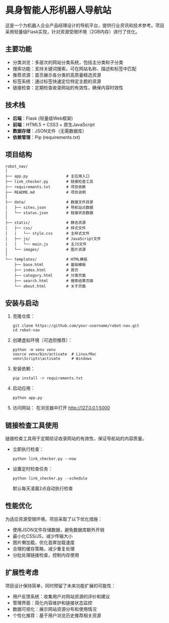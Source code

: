 # 具身智能人形机器人导航站

这是一个为机器人企业产品经理设计的导航平台，提供行业资讯和技术参考。项目采用轻量级Flask实现，针对资源受限环境（2GB内存）进行了优化。

## 主要功能

- 分类浏览：多层次的网站分类系统，包括主分类和子分类
- 搜索功能：支持关键词搜索，可在网站名称、描述和标签中匹配
- 推荐资源：首页展示各分类的高质量精选资源
- 标签系统：通过标签快速定位特定主题的资源
- 链接检查：定期检查收录网站的有效性，确保内容时效性

## 技术栈

- **后端**：Flask (轻量级Web框架)
- **前端**：HTML5 + CSS3 + 原生JavaScript
- **数据存储**：JSON文件（无需数据库）
- **依赖管理**：Pip (requirements.txt)

## 项目结构

```
robot_nav/
│
├── app.py                 # 主应用入口
├── link_checker.py        # 链接检查工具
├── requirements.txt       # 项目依赖
├── README.md              # 项目说明
│
├── data/                  # 数据文件目录
│   ├── sites.json         # 导航站点数据
│   └── status.json        # 链接状态数据
│
├── static/                # 静态资源
│   ├── css/               # 样式文件
│   │   └── style.css      # 主样式文件
│   ├── js/                # JavaScript文件
│   │   └── main.js        # 主JS文件
│   └── images/            # 图片资源
│
└── templates/             # HTML模板
    ├── base.html          # 基础模板
    ├── index.html         # 首页
    ├── category.html      # 分类页面
    ├── search.html        # 搜索结果页面
    └── about.html         # 关于页面
```

## 安装与启动

1. 克隆仓库：
   ```
   git clone https://github.com/your-username/robot-nav.git
   cd robot-nav
   ```

2. 创建虚拟环境（可选但推荐）：
   ```
   python -m venv venv
   source venv/bin/activate  # Linux/Mac
   venv\Scripts\activate     # Windows
   ```

3. 安装依赖：
   ```
   pip install -r requirements.txt
   ```

4. 启动应用：
   ```
   python app.py
   ```

5. 访问网站：
   在浏览器中打开 http://127.0.0.1:5000

## 链接检查工具使用

链接检查工具用于定期验证收录网站的有效性，保证导航站的内容质量。

- 立即执行检查：
  ```
  python link_checker.py --now
  ```

- 设置定时检查任务：
  ```
  python link_checker.py --schedule
  ```
  默认每天凌晨2点自动执行检查

## 性能优化

为适应资源受限环境，项目采取了以下优化措施：

- 使用JSON文件存储数据，避免数据库额外开销
- 最小化CSS/JS，减少传输大小
- 图片懒加载，优化首屏加载速度
- 合理的缓存策略，减少重复处理
- 分批处理链接检查，控制内存使用

## 扩展性考虑

项目设计保持简单，同时预留了未来功能扩展的可能性：

- 用户反馈系统：收集用户对网站资源的评价和建议
- 管理界面：简化内容维护和链接状态监控
- 数据可视化：展示网站资源分布和使用情况
- 个性化推荐：基于用户浏览历史推荐相关资源 